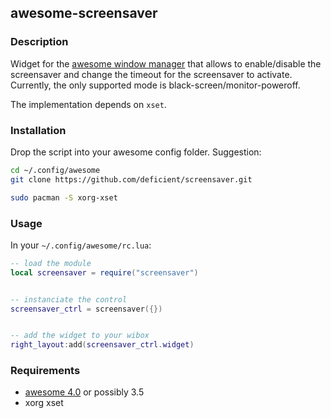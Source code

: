 ## awesome-screensaver

### Description

Widget for the [awesome window manager](https://awesome.naquadah.org/) that
allows to enable/disable the screensaver and change the timeout for the
screensaver to activate. Currently, the only supported mode is
black-screen/monitor-poweroff.

The implementation depends on ``xset``.

### Installation

Drop the script into your awesome config folder. Suggestion:

```bash
cd ~/.config/awesome
git clone https://github.com/deficient/screensaver.git

sudo pacman -S xorg-xset
```


### Usage

In your `~/.config/awesome/rc.lua`:

```lua
-- load the module
local screensaver = require("screensaver")


-- instanciate the control
screensaver_ctrl = screensaver({})


-- add the widget to your wibox
right_layout:add(screensaver_ctrl.widget)
```


### Requirements

* [awesome 4.0](http://awesome.naquadah.org/) or possibly 3.5
* xorg xset
